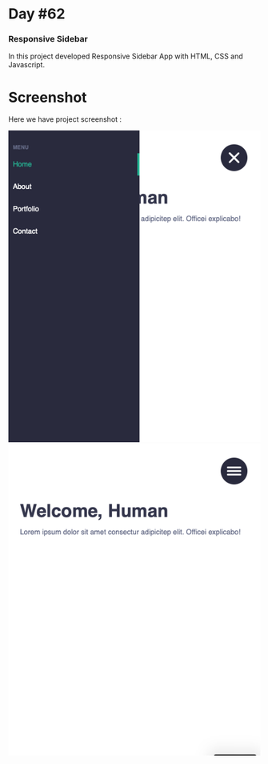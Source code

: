 # Day #62

### Responsive Sidebar
In this project developed Responsive Sidebar App with HTML, CSS and Javascript.

# Screenshot
Here we have project screenshot :

![screenshot](screenshot-1.png)
![screenshot](screenshot-2.png)